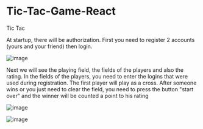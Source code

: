 # Tic-Tac-Game-React
Tic Tac


At startup, there will be authorization. First you need to register 2 accounts (yours and your friend) then login.  

![image](https://user-images.githubusercontent.com/66825034/226748486-c18b88e5-9d47-4604-9b59-cdcfdf8e0d9c.png)

Next we will see the playing field, the fields of the players and also the rating. In the fields of the players,
you need to enter the logins that were used during registration. The first player will play as a cross.
After someone wins or you just need to clear the field, you need to press the button "start over" and the winner will be counted 
a point to his rating

![image](https://user-images.githubusercontent.com/66825034/226748778-7eeb1e80-3e8b-433a-ab1f-e4d69a5cf9cf.png)

![image](https://user-images.githubusercontent.com/66825034/226749417-d8198f1c-cc7d-4e1b-a422-fb83f59dd529.png)

